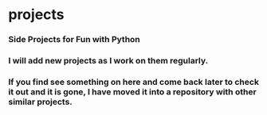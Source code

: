# projects
### Side Projects for Fun with Python
### I will add new projects as I work on them regularly.
### If you find see something on here and come back later to check it out and it is gone, I have moved it into a repository with other similar projects. 
